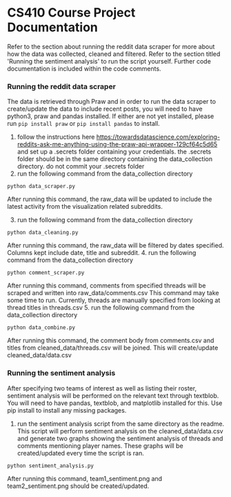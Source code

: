 # CS410 Course Project Documentation

Refer to the section about running the reddit data scraper for more about how the data was collected, cleaned and filtered.
Refer to the section titled 'Running the sentiment analysis' to run the script yourself. Further code documentation is included within the code comments.

### Running the reddit data scraper
The data is retrieved through Praw and in order to run the data scraper to create/update the data to include recent posts, you will need to have python3, praw and pandas installed.
If either are not yet installed, please run `pip install praw` or `pip install pandas` to install.

1. follow the instructions here <https://towardsdatascience.com/exploring-reddits-ask-me-anything-using-the-praw-api-wrapper-129cf64c5d65> and set up a .secrets folder containing your credentials. the .secrets folder should be in the same directory containing the data_collection directory. do not commit your .secrets folder
2. run the following command from the data_collection directory
```
python data_scraper.py
```
After running this command, the raw_data will be updated to include the latest activity from the visualization related subreddits.

3. run the following command from the data_collection directory
```
python data_cleaning.py
```
After running this command, the raw_data will be filtered by dates specified. Columns kept include date, title and subreddit.
4. run the following command from the data_collection directory
```
python comment_scraper.py
```
After running this command, comments from specified threads will be scraped and written into raw_data/comments.csv
This command may take some time to run. Currently, threads are manually specified from looking at thread titles in threads.csv
5. run the following command from the data_collection directory
```
python data_combine.py
```
After running this command, the comment body from comments.csv and titles from cleaned_data/threads.csv will be joined. This will create/update cleaned_data/data.csv

### Running the sentiment analysis
After specifying two teams of interest as well as listing their roster, sentiment analysis will be performed on the relevant text through textblob. You will need to have pandas, textblob, and matplotlib installed for this.
Use pip install to install any missing packages.

1. run the sentiment analysis script from the same directory as the readme. This script will perform sentiment analysis on the cleaned_data/data.csv and generate two graphs showing the sentiment analysis of threads and comments mentioning player names. These graphs will be created/updated every time the script is ran.
```
python sentiment_analysis.py
```
After running this command, team1_sentiment.png and team2_sentiment.png should be created/updated.
